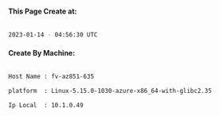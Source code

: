 
   
#### This Page Create at:

```bash

2023-01-14 - 04:56:30 UTC

```

#### Create By Machine:

```bash

Host Name : fv-az851-635

platform  : Linux-5.15.0-1030-azure-x86_64-with-glibc2.35

Ip Local  : 10.1.0.49

```


